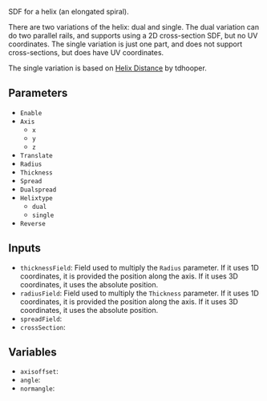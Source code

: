 SDF for a helix (an elongated spiral).

There are two variations of the helix: dual and single.
The dual variation can do two parallel rails, and supports using a 2D cross-section SDF, but no UV coordinates.
The single variation is just one part, and does not support cross-sections, but does have UV coordinates.

The single variation is based on [Helix Distance](https://www.shadertoy.com/view/MstcWs) by tdhooper.

## Parameters

* `Enable`
* `Axis`
  * `x`
  * `y`
  * `z`
* `Translate`
* `Radius`
* `Thickness`
* `Spread`
* `Dualspread`
* `Helixtype`
  * `dual`
  * `single`
* `Reverse`

## Inputs

* `thicknessField`:  Field used to multiply the `Radius` parameter. If it uses 1D coordinates, it is provided the position along the axis. If it uses 3D coordinates, it uses the absolute position.
* `radiusField`:  Field used to multiply the `Thickness` parameter. If it uses 1D coordinates, it is provided the position along the axis. If it uses 3D coordinates, it uses the absolute position.
* `spreadField`: 
* `crossSection`: 

## Variables

* `axisoffset`: 
* `angle`: 
* `normangle`: 